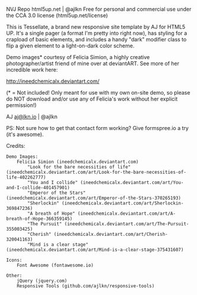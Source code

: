 NVJ Repo
html5up.net | @ajlkn
Free for personal and commercial use under the CCA 3.0 license (html5up.net/license)


This is Tessellate, a brand new responsive site template by AJ for HTML5 UP. It's a
single pager (a format I'm pretty into right now), has styling for a crapload of
basic elements, and includes a handy "dark" modifier class to flip a given element
to a light-on-dark color scheme.

Demo images* courtesy of Felicia Simion, a highly creative photographer/artist
friend of mine over at deviantART. See more of her incredible work here:

http://ineedchemicalx.deviantart.com/

(* = Not included! Only meant for use with my own on-site demo, so please do NOT download
and/or use any of Felicia's work without her explicit permission!)

AJ
aj@lkn.io | @ajlkn

PS: Not sure how to get that contact form working? Give formspree.io a try (it's awesome).


Credits:

	Demo Images:
		Felicia Simion (ineedchemicalx.deviantart.com)
			"Look for the bare necessities of life" (ineedchemicalx.deviantart.com/art/Look-for-the-bare-necessities-of-life-402262777)
			"You and I collide" (ineedchemicalx.deviantart.com/art/You-and-I-collide-401457901)
			"Emperor of the Stars" (ineedchemicalx.deviantart.com/art/Emperor-of-the-Stars-370265193)
			"Sherlockin" (ineedchemicalx.deviantart.com/art/Sherlockin-369847236)
			"A breath of Hope" (ineedchemicalx.deviantart.com/art/A-breath-of-Hope-366359145)
			"The Pursuit" (ineedchemicalx.deviantart.com/art/The-Pursuit-355003425)
			"Cherish" (ineedchemicalx.deviantart.com/art/Cherish-320041163)
			"Mind is a clear stage" (ineedchemicalx.deviantart.com/art/Mind-is-a-clear-stage-375431607)

	Icons:
		Font Awesome (fontawesome.io)

	Other:
		jQuery (jquery.com)
		Responsive Tools (github.com/ajlkn/responsive-tools)
